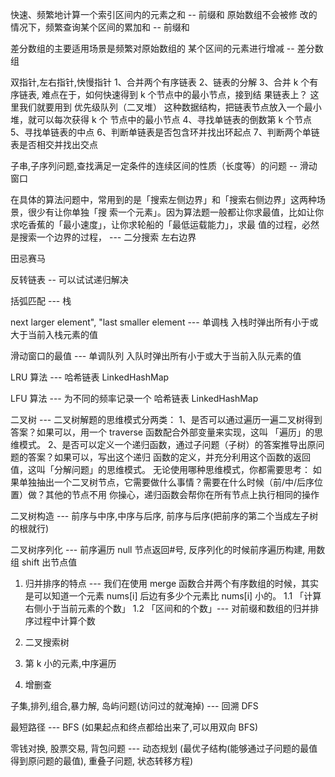 快速、频繁地计算⼀个索引区间内的元素之和 -- 前缀和
原始数组不会被修 改的情况下，频繁查询某个区间的累加和 -- 前缀和

差分数组的主要适⽤场景是频繁对原始数组的 某个区间的元素进⾏增减 -- 差分数组

双指针,左右指针,快慢指针
1、合并两个有序链表
2、链表的分解
3、合并 k 个有序链表, 难点在于，如何快速得到 k 个节点中的最⼩节点，接到结 果链表上？ 这⾥我们就要⽤到 优先级队列（⼆叉堆） 这种数据结构，把链表节点放⼊⼀个最⼩堆，就可以每次获得 k 个 节点中的最⼩节点
4、寻找单链表的倒数第 k 个节点
5、寻找单链表的中点
6、判断单链表是否包含环并找出环起点
7、判断两个单链表是否相交并找出交点

子串,子序列问题,查找满足一定条件的连续区间的性质（长度等）的问题 -- 滑动窗口

在具体的算法问题中，常⽤到的是「搜索左侧边界」和「搜索右侧边界」这两种场景，很少有让你单独「搜 索⼀个元素」。因为算法题⼀般都让你求最值，⽐如让你求吃⾹蕉的「最⼩速度」，让你求轮船的「最低运载能⼒」，求最 值的过程，必然是搜索⼀个边界的过程， --- 二分搜索 左右边界

田忌赛马

反转链表 -- 可以试试递归解决

括弧匹配 --- 栈

next larger element", "last smaller element --- 单调栈 入栈时弹出所有小于或大于当前入栈元素的值

滑动窗口的最值 --- 单调队列 入队时弹出所有小于或大于当前入队元素的值

LRU 算法 --- 哈希链表 LinkedHashMap

LFU 算法 --- 为不同的频率记录一个 哈希链表 LinkedHashMap

二叉树 --- ⼆叉树解题的思维模式分两类： 1、是否可以通过遍历⼀遍⼆叉树得到答案？如果可以，⽤⼀个 traverse 函数配合外部变量来实现，这叫 「遍历」的思维模式。 2、是否可以定义⼀个递归函数，通过⼦问题（⼦树）的答案推导出原问题的答案？如果可以，写出这个递归 函数的定义，并充分利⽤这个函数的返回值，这叫「分解问题」的思维模式。 ⽆论使⽤哪种思维模式，你都需要思考： 如果单独抽出⼀个⼆叉树节点，它需要做什么事情？需要在什么时候（前/中/后序位置）做？其他的节点不⽤ 你操⼼，递归函数会帮你在所有节点上执⾏相同的操作

二叉树构造 --- 前序与中序,中序与后序, 前序与后序(把前序的第二个当成左子树的根就行)

二叉树序列化 --- 前序遍历 null 节点返回#号, 反序列化的时候前序遍历构建, 用数组 shift 出节点值

1. 归并排序的特点 --- 我们在使⽤ merge 函数合并两个有序数组的时候，其实 是可以知道⼀个元素 nums[i] 后边有多少个元素⽐ nums[i] ⼩的。
   1.1 「计算右侧⼩于当前元素的个数」
   1.2 「区间和的个数」--- 对前缀和数组的归并排序过程中计算个数

1. 二叉搜索树
1. 第 k 小的元素,中序遍历
1. 增删查

子集,排列,组合,暴力解, 岛屿问题(访问过的就淹掉) --- 回溯 DFS

最短路径 --- BFS (如果起点和终点都给出来了,可以用双向 BFS)

零钱对换, 股票交易, 背包问题 --- 动态规划 (最优子结构(能够通过⼦问题的最值得到原问题的最值), 重叠子问题, 状态转移方程)
